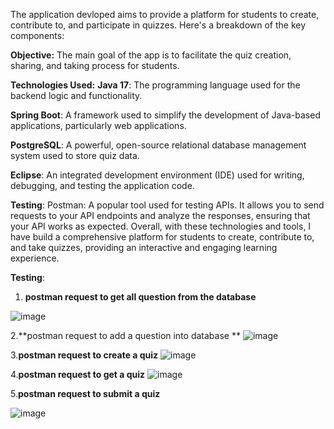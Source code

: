 The application devloped aims to provide a platform for students to create, contribute to, and participate in quizzes. Here's a breakdown of the key components:

**Objective:** The main goal of the app is to facilitate the quiz creation, sharing, and taking process for students.

**Technologies Used:**
**Java 17**: The programming language used for the backend logic and functionality.

**Spring Boot**: A framework used to simplify the development of Java-based applications, particularly web applications.

**PostgreSQL**: A powerful, open-source relational database management system used to store quiz data.

**Eclipse**: An integrated development environment (IDE) used for writing, debugging, and testing the application code.

**Testing**:
Postman: A popular tool used for testing APIs. It allows you to send requests to your API endpoints and analyze the responses, ensuring that your API works as expected.
Overall, with these technologies and tools, I have build a comprehensive platform for students to create, contribute to, and take quizzes, providing an interactive and engaging learning experience.

**Testing**:

1. **postman request to get all question from the database**
   
 ![image](https://github.com/peecharasaiteja/Quiz_App/assets/50437939/a932c489-cab9-4b68-887f-2faa5a128d80)

2.**postman request to add a question into database **
![image](https://github.com/peecharasaiteja/Quiz_App/assets/50437939/379406eb-f07c-451d-a9a4-62d07de9c1ec)

3.**postman request to create a quiz**
![image](https://github.com/peecharasaiteja/Quiz_App/assets/50437939/207e3b07-fa09-4450-9800-ad2bde20b398)

4.**postman request to get a quiz**
![image](https://github.com/peecharasaiteja/Quiz_App/assets/50437939/e4f2231b-c8e6-4299-b30c-890d35f3f96e)

5.**postman request to submit a quiz**

![image](https://github.com/peecharasaiteja/Quiz_App/assets/50437939/0ab31e1c-5fa8-4441-9400-5ee349cfb2e4)




